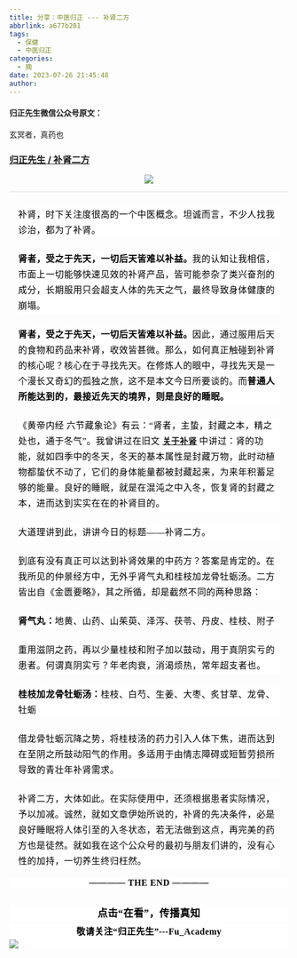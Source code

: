 ```yaml
---
title: 分享：中医归正 --- 补肾二方
abbrlink: a677b201
tags:
  - 保健
  - 中医归正
categories:
  - 摘
date: 2023-07-26 21:45:48
author:
---
```


#### 归正先生微信公众号原文：

玄冥者，真药也

<!-- more -->

###  [归正先生 / 补肾二方](https://mp.weixin.qq.com/s/aZcxachM69aJpGi_9jK7ZA "跳转至原文")



<div class="rich_media_content ">
                    <p style="text-align: center;"><img class="rich_pages wxw-img" data-galleryid="" data-ratio="0.6671875" data-s="300,640" data-type="jpeg" data-w="640" style="height: auto !important;" src="https://mmbiz.qpic.cn/sz_mmbiz_jpg/zjaJCl7DLpUe4IHicqmLlWbK2x8NJ2w8qCHAPnORicUUESAEYL1Z3h0icVsYg1uDkDgojJgGxkRDqf8o5oibYZFibSA/640?wx_fmt=jpeg"  /></p><hr style="outline: 0px;font-family: system-ui, -apple-system, BlinkMacSystemFont, &quot;Helvetica Neue&quot;, &quot;PingFang SC&quot;, &quot;Hiragino Sans GB&quot;, &quot;Microsoft YaHei UI&quot;, &quot;Microsoft YaHei&quot;, Arial, sans-serif;letter-spacing: 0.544px;text-wrap: wrap;background-color: rgb(255, 255, 255);border-style: solid;border-right-width: 0px;border-bottom-width: 0px;border-left-width: 0px;border-color: rgba(0, 0, 0, 0.1);transform-origin: 0px 0px;transform: scale(1, 0.5);visibility: visible;"  /><p style="margin-top: 24px;margin-right: 16px;margin-left: 16px;outline: 0px;font-family: system-ui, -apple-system, BlinkMacSystemFont, &quot;Helvetica Neue&quot;, &quot;PingFang SC&quot;, &quot;Hiragino Sans GB&quot;, &quot;Microsoft YaHei UI&quot;, &quot;Microsoft YaHei&quot;, Arial, sans-serif;letter-spacing: 0.544px;text-wrap: wrap;background-color: rgb(255, 255, 255);visibility: visible;line-height: 2em;"><span style="color: rgb(0, 0, 0);font-family: 仿宋;font-size: 16px;letter-spacing: 0.544px;">补肾，时下关注度很高的一个中医概念。坦诚而言，不少人找我诊治，都为了补肾。</span><span style="letter-spacing: 0.544px;font-size: var(--articleFontsize);"></span></p><p style="margin-top: 24px;margin-right: 16px;margin-left: 16px;outline: 0px;font-family: system-ui, -apple-system, BlinkMacSystemFont, &quot;Helvetica Neue&quot;, &quot;PingFang SC&quot;, &quot;Hiragino Sans GB&quot;, &quot;Microsoft YaHei UI&quot;, &quot;Microsoft YaHei&quot;, Arial, sans-serif;letter-spacing: 0.544px;text-wrap: wrap;background-color: rgb(255, 255, 255);visibility: visible;line-height: 2em;"><strong><span style="color: rgb(0, 0, 0);font-family: 仿宋;outline: 0px;font-size: 16px;">肾者，受之于先天，一切后天皆难以补益。</span></strong><span style="color: rgb(0, 0, 0);font-family: 仿宋;outline: 0px;font-size: 16px;">我的认知让我相信，市面上一切能够快速见效的补肾产品，皆可能参杂了类兴奋剂的成分，长期服用只会超支人体的先天之气，最终导致身体健康的崩塌。</span><o:p></o:p></p><p style="margin-top: 24px;margin-right: 16px;margin-left: 16px;outline: 0px;font-family: system-ui, -apple-system, BlinkMacSystemFont, &quot;Helvetica Neue&quot;, &quot;PingFang SC&quot;, &quot;Hiragino Sans GB&quot;, &quot;Microsoft YaHei UI&quot;, &quot;Microsoft YaHei&quot;, Arial, sans-serif;letter-spacing: 0.544px;text-wrap: wrap;background-color: rgb(255, 255, 255);visibility: visible;line-height: 2em;"><strong><span style="color: rgb(0, 0, 0);font-family: 仿宋;outline: 0px;font-size: 16px;">肾者，受之于先天，一切后天皆难以补益。</span></strong><span style="color: rgb(0, 0, 0);font-family: 仿宋;outline: 0px;font-size: 16px;">因此，通过服用后天的食物和药品来补肾，收效皆甚微。那么，如何真正触碰到补肾的核心呢？核心在于寻找先天。在修炼人的眼中，寻找先天是一个漫长又奇幻的孤独之旅，这不是本文今日所要谈的。而<strong>普通人所能达到的，最接近先天的境界，则是良好的睡眠。</strong></span><o:p></o:p></p><p style="margin-top: 24px;margin-right: 16px;margin-left: 16px;outline: 0px;font-family: system-ui, -apple-system, BlinkMacSystemFont, &quot;Helvetica Neue&quot;, &quot;PingFang SC&quot;, &quot;Hiragino Sans GB&quot;, &quot;Microsoft YaHei UI&quot;, &quot;Microsoft YaHei&quot;, Arial, sans-serif;letter-spacing: 0.544px;text-wrap: wrap;background-color: rgb(255, 255, 255);visibility: visible;line-height: 2em;"><span style="color: rgb(0, 0, 0);font-family: 仿宋;outline: 0px;font-size: 16px;">《黄帝内</span><span style="color: rgb(0, 0, 0);font-family: 仿宋;outline: 0px;font-size: 16px;">经 六节藏象论》有云：</span><span style="color: rgb(0, 0, 0);font-family: 仿宋;outline: 0px;font-size: 16px;">“</span><span style="color: rgb(0, 0, 0);font-family: 仿宋;outline: 0px;font-size: 16px;">肾者，主蛰，封藏之本，精之处也，通于冬气</span><span style="color: rgb(0, 0, 0);font-family: 仿宋;outline: 0px;font-size: 16px;">”。<span style="letter-spacing: 0.544px;text-wrap: wrap;color: rgb(0, 0, 0);font-family: 仿宋;outline: 0px;font-size: 16px;">我曾讲过在旧文&nbsp;</span><span style="letter-spacing: 0.544px;text-wrap: wrap;text-decoration: underline;color: rgb(0, 0, 0);font-family: 仿宋;outline: 0px;font-size: 15px;"><a target="_blank" href="http://mp.weixin.qq.com/s?__biz=MzI5NzQzMzY5NQ==&amp;mid=2247483985&amp;idx=1&amp;sn=b780a7a5cd02671a3b702ed55dbcd0d1&amp;chksm=ecb46d61dbc3e47799e5ae15f1dc74f3514b42c458397fb31bf8e79e1de64d70857dd676eaaf&amp;scene=21#wechat_redirect" textvalue="关于补肾" linktype="text" imgurl="" imgdata="null" data-itemshowtype="0" tab="innerlink" data-linktype="2"><strong>关于补肾</strong></a></span><span style="letter-spacing: 0.544px;text-wrap: wrap;color: rgb(0, 0, 0);font-family: 仿宋;outline: 0px;font-size: 15px;">&nbsp;</span><span style="letter-spacing: 0.544px;text-wrap: wrap;color: rgb(0, 0, 0);font-family: 仿宋;outline: 0px;font-size: 16px;">中讲过：</span>肾的功能，就如四季中的冬天，冬天的基本属性是封藏万物，此时动植物都蛰伏不动了，它们的身体能量都被封藏起来，为来年积蓄足够的能量。良好的睡眠，就是在混沌之中入冬，恢复肾的封藏之本，进而达到实实在在的补肾目的。</span><o:p></o:p></p><p style="margin-top: 24px;margin-right: 16px;margin-left: 16px;outline: 0px;font-family: system-ui, -apple-system, BlinkMacSystemFont, &quot;Helvetica Neue&quot;, &quot;PingFang SC&quot;, &quot;Hiragino Sans GB&quot;, &quot;Microsoft YaHei UI&quot;, &quot;Microsoft YaHei&quot;, Arial, sans-serif;letter-spacing: 0.544px;text-wrap: wrap;background-color: rgb(255, 255, 255);visibility: visible;line-height: 2em;"><span style="color: rgb(0, 0, 0);font-family: 仿宋;outline: 0px;font-size: 16px;">大道理讲到此，讲讲今日的标题——补肾二方。</span><o:p></o:p></p><p style="margin-top: 24px;margin-right: 16px;margin-left: 16px;outline: 0px;font-family: system-ui, -apple-system, BlinkMacSystemFont, &quot;Helvetica Neue&quot;, &quot;PingFang SC&quot;, &quot;Hiragino Sans GB&quot;, &quot;Microsoft YaHei UI&quot;, &quot;Microsoft YaHei&quot;, Arial, sans-serif;letter-spacing: 0.544px;text-wrap: wrap;background-color: rgb(255, 255, 255);visibility: visible;line-height: 2em;"><span style="color: rgb(0, 0, 0);font-family: 仿宋;outline: 0px;font-size: 16px;">到底有没有真正可以达到补肾效果的中药方？答案是肯定的。在我所见的仲景经方中，无外乎肾气丸和桂枝加龙骨牡蛎汤。二方皆出自《金匮要略》，其之所循，却是截然不同的两种思路：</span><o:p></o:p></p><p style="margin-top: 24px;margin-right: 16px;margin-left: 16px;outline: 0px;font-family: system-ui, -apple-system, BlinkMacSystemFont, &quot;Helvetica Neue&quot;, &quot;PingFang SC&quot;, &quot;Hiragino Sans GB&quot;, &quot;Microsoft YaHei UI&quot;, &quot;Microsoft YaHei&quot;, Arial, sans-serif;letter-spacing: 0.544px;text-wrap: wrap;background-color: rgb(255, 255, 255);visibility: visible;line-height: 2em;"><strong><span style="color: rgb(0, 0, 0);font-family: 仿宋;outline: 0px;font-size: 16px;">肾气丸：</span></strong><span style="color: rgb(0, 0, 0);font-family: 仿宋;outline: 0px;font-size: 16px;">地黄、山药、山茱萸、泽泻、茯苓、丹皮、桂枝、附子</span><o:p></o:p></p><p style="margin-top: 24px;margin-right: 16px;margin-left: 16px;outline: 0px;font-family: system-ui, -apple-system, BlinkMacSystemFont, &quot;Helvetica Neue&quot;, &quot;PingFang SC&quot;, &quot;Hiragino Sans GB&quot;, &quot;Microsoft YaHei UI&quot;, &quot;Microsoft YaHei&quot;, Arial, sans-serif;letter-spacing: 0.544px;text-wrap: wrap;background-color: rgb(255, 255, 255);visibility: visible;line-height: 2em;"><span style="color: rgb(0, 0, 0);font-family: 仿宋;outline: 0px;font-size: 16px;">重用滋阴之药，再以少量桂枝和附子加以鼓动，用于真阴实亏的患者。何谓真阴实亏？年老肉衰，消渴烦热，常年超支者也。</span><o:p></o:p></p><p style="margin-top: 24px;margin-right: 16px;margin-left: 16px;outline: 0px;font-family: system-ui, -apple-system, BlinkMacSystemFont, &quot;Helvetica Neue&quot;, &quot;PingFang SC&quot;, &quot;Hiragino Sans GB&quot;, &quot;Microsoft YaHei UI&quot;, &quot;Microsoft YaHei&quot;, Arial, sans-serif;letter-spacing: 0.544px;text-wrap: wrap;background-color: rgb(255, 255, 255);visibility: visible;line-height: 2em;"><strong><span style="color: rgb(0, 0, 0);font-family: 仿宋;outline: 0px;font-size: 16px;">桂枝加龙骨牡蛎汤：</span></strong><span style="color: rgb(0, 0, 0);font-family: 仿宋;outline: 0px;font-size: 16px;">桂枝、白芍、生姜、大枣、炙甘草、龙骨、牡蛎</span><o:p></o:p></p><p style="margin-top: 24px;margin-right: 16px;margin-left: 16px;outline: 0px;font-family: system-ui, -apple-system, BlinkMacSystemFont, &quot;Helvetica Neue&quot;, &quot;PingFang SC&quot;, &quot;Hiragino Sans GB&quot;, &quot;Microsoft YaHei UI&quot;, &quot;Microsoft YaHei&quot;, Arial, sans-serif;letter-spacing: 0.544px;text-wrap: wrap;background-color: rgb(255, 255, 255);visibility: visible;line-height: 2em;"><span style="color: rgb(0, 0, 0);font-family: 仿宋;outline: 0px;font-size: 16px;">借龙骨牡蛎沉降之势，将桂枝汤的药力引入人体下焦，进而达到在至阴之所鼓动阳气的作用。多适用于由情志障碍或短暂劳损所导致的青壮年补肾需求。</span><o:p></o:p></p><p style="margin-top: 24px;margin-right: 16px;margin-left: 16px;outline: 0px;font-family: system-ui, -apple-system, BlinkMacSystemFont, &quot;Helvetica Neue&quot;, &quot;PingFang SC&quot;, &quot;Hiragino Sans GB&quot;, &quot;Microsoft YaHei UI&quot;, &quot;Microsoft YaHei&quot;, Arial, sans-serif;letter-spacing: 0.544px;text-wrap: wrap;background-color: rgb(255, 255, 255);visibility: visible;line-height: 2em;"><span style="color: rgb(0, 0, 0);font-family: 仿宋;outline: 0px;font-size: 16px;">补肾二方，大体如此。在实际使用中，还须根据患者实际情况，予以加减。诚然，就如文章伊始所说的，补肾的先决条件，必是良好睡眠将人体引至的入冬状态，若无法做到这点，再完美的药方也是徒然。</span><span style="color: rgb(0, 0, 0);font-family: 仿宋;font-size: 16px;letter-spacing: 0.544px;">就如我在这个公众号的最初与朋友们讲的，没有心性的加持，一切养生终归枉然。</span></p><section style="margin-top: 16px;margin-bottom: 32px;outline: 0px;font-family: system-ui, -apple-system, BlinkMacSystemFont, &quot;Helvetica Neue&quot;, &quot;PingFang SC&quot;, &quot;Hiragino Sans GB&quot;, &quot;Microsoft YaHei UI&quot;, &quot;Microsoft YaHei&quot;, Arial, sans-serif;letter-spacing: 0.544px;text-wrap: wrap;color: rgb(34, 34, 34);background-color: rgb(255, 255, 255);text-align: center;"><strong style="outline: 0px;"><span style="outline: 0px;color: rgb(0, 0, 0);font-family: 仿宋;font-size: 16px;">———— THE&nbsp;END ————</span></strong></section>
					<section style="margin-top: 20px;margin-bottom: 5px;outline: 0px;max-width: 100%;font-family: -apple-system, BlinkMacSystemFont, &quot;Helvetica Neue&quot;, &quot;PingFang SC&quot;, &quot;Hiragino Sans GB&quot;, &quot;Microsoft YaHei UI&quot;, &quot;Microsoft YaHei&quot;, Arial, sans-serif;letter-spacing: 0.544px;white-space: normal;font-size: 16px;min-height: 1em;color: rgb(62, 62, 62);text-align: center;line-height: 1.75em;background-color: rgb(255, 255, 255);box-sizing: border-box !important;overflow-wrap: break-word !important;"><strong style="outline: 0px;max-width: 100%;box-sizing: border-box !important;overflow-wrap: break-word !important;"><span style="outline: 0px;max-width: 100%;font-size: 18px;color: rgb(0, 0, 0);font-family: 仿宋;letter-spacing: 0.5px;box-sizing: border-box !important;overflow-wrap: break-word !important;">点击“在看”，传播真知</span></strong></section><section style="margin-top: 5px;margin-bottom: 5px;outline: 0px;max-width: 100%;font-family: -apple-system, BlinkMacSystemFont, &quot;Helvetica Neue&quot;, &quot;PingFang SC&quot;, &quot;Hiragino Sans GB&quot;, &quot;Microsoft YaHei UI&quot;, &quot;Microsoft YaHei&quot;, Arial, sans-serif;letter-spacing: 0.544px;white-space: normal;font-size: 16px;min-height: 1em;color: rgb(62, 62, 62);text-align: center;line-height: 1.75em;background-color: rgb(255, 255, 255);box-sizing: border-box !important;overflow-wrap: break-word !important;"><strong style="outline: 0px;max-width: 100%;box-sizing: border-box !important;overflow-wrap: break-word !important;"><span style="outline: 0px;max-width: 100%;font-size: 18px;color: rgb(0, 0, 0);font-family: 仿宋;letter-spacing: 0.5px;box-sizing: border-box !important;overflow-wrap: break-word !important;"><strong style="outline: 0px;max-width: 100%;color: rgb(62, 62, 62);font-size: 16px;box-sizing: border-box !important;overflow-wrap: break-word !important;"><span style="outline: 0px;max-width: 100%;color: rgb(0, 0, 0);box-sizing: border-box !important;overflow-wrap: break-word !important;">敬请关注“归正先生”---Fu_Academy</span></strong></span></strong><img style="clear: both; display: block; margin:auto;" src="https://tva1.sinaimg.cn/large/8bf740e1gy1h1mumf16scj20u00f1ae6.jpg" /></section>
                </div>
